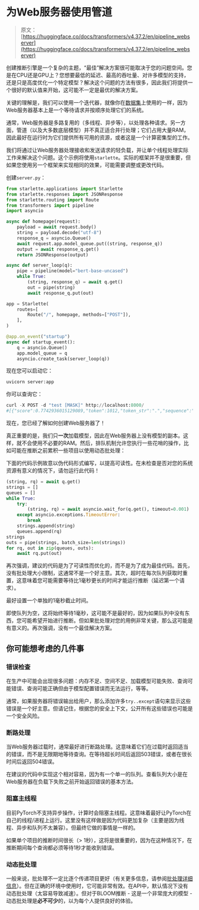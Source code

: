 # 为Web服务器使用管道

> 原文：[https://huggingface.co/docs/transformers/v4.37.2/en/pipeline_webserver](https://huggingface.co/docs/transformers/v4.37.2/en/pipeline_webserver)

创建推断引擎是一个复杂的主题，“最佳”解决方案很可能取决于您的问题空间。您是在CPU还是GPU上？您想要最低的延迟、最高的吞吐量、对许多模型的支持，还是只是高度优化一个特定模型？解决这个问题的方法有很多，因此我们将提供一个很好的默认值来开始，这可能不一定是最优的解决方案。

关键的理解是，我们可以使用一个迭代器，就像你在[数据集](pipeline_tutorial#using-pipelines-on-a-dataset)上使用的一样，因为Web服务器基本上是一个等待请求并按顺序处理它们的系统。

通常，Web服务器是多路复用的（多线程、异步等），以处理各种请求。另一方面，管道（以及大多数底层模型）并不真正适合并行处理；它们占用大量RAM，因此最好在运行时为它们提供所有可用的资源，或者这是一个计算密集型的工作。

我们将通过让Web服务器处理接收和发送请求的轻负载，并让单个线程处理实际工作来解决这个问题。这个示例将使用`starlette`。实际的框架并不是很重要，但如果您使用另一个框架来实现相同的效果，可能需要调整或更改代码。

创建`server.py`：

```py
from starlette.applications import Starlette
from starlette.responses import JSONResponse
from starlette.routing import Route
from transformers import pipeline
import asyncio

async def homepage(request):
    payload = await request.body()
    string = payload.decode("utf-8")
    response_q = asyncio.Queue()
    await request.app.model_queue.put((string, response_q))
    output = await response_q.get()
    return JSONResponse(output)

async def server_loop(q):
    pipe = pipeline(model="bert-base-uncased")
    while True:
        (string, response_q) = await q.get()
        out = pipe(string)
        await response_q.put(out)

app = Starlette(
    routes=[
        Route("/", homepage, methods=["POST"]),
    ],
)

@app.on_event("startup")
async def startup_event():
    q = asyncio.Queue()
    app.model_queue = q
    asyncio.create_task(server_loop(q))
```

现在您可以启动它：

```py
uvicorn server:app
```

你可以查询它：

```py
curl -X POST -d "test [MASK]" http://localhost:8000/
#[{"score":0.7742936015129089,"token":1012,"token_str":".","sequence":"test."},...]
```

现在，您已经了解如何创建Web服务器了！

真正重要的是，我们只**一次**加载模型，因此在Web服务器上没有模型的副本。这样，就不会使用不必要的RAM。然后，排队机制允许您执行一些花哨的操作，比如可能在推断之前累积一些项目以使用动态批处理：

下面的代码示例故意以伪代码形式编写，以提高可读性。在未检查是否对您的系统资源有意义的情况下，请勿运行此代码！

```py
(string, rq) = await q.get()
strings = []
queues = []
while True:
    try:
        (string, rq) = await asyncio.wait_for(q.get(), timeout=0.001)  # 1ms
    except asyncio.exceptions.TimeoutError:
        break
    strings.append(string)
    queues.append(rq)
strings
outs = pipe(strings, batch_size=len(strings))
for rq, out in zip(queues, outs):
    await rq.put(out)
```

再次强调，建议的代码是为了可读性而优化的，而不是为了成为最佳代码。首先，没有批处理大小限制，这通常不是一个好主意。其次，超时在每次队列获取时重置，这意味着您可能需要等待比1毫秒更长的时间才能运行推断（延迟第一个请求）。

最好设置一个单独的1毫秒截止时间。

即使队列为空，这将始终等待1毫秒，这可能不是最好的，因为如果队列中没有东西，您可能希望开始进行推断。但如果批处理对您的用例非常关键，那么这可能是有意义的。再次强调，没有一个最佳解决方案。

## 你可能想考虑的几件事

### 错误检查

在生产中可能会出现很多问题：内存不足、空间不足、加载模型可能失败、查询可能错误、查询可能正确但由于模型配置错误而无法运行，等等。

通常，如果服务器将错误输出给用户，那么添加许多`try..except`语句来显示这些错误是一个好主意。但请记住，根据您的安全上下文，公开所有这些错误也可能是一个安全风险。

### 断路处理

当Web服务器过载时，通常最好进行断路处理。这意味着它们在过载时返回适当的错误，而不是无限期地等待查询。在等待超长时间后返回503错误，或者在很长时间后返回504错误。

在建议的代码中实现这个相对容易，因为有一个单一的队列。查看队列大小是在Web服务器在负载下失败之前开始返回错误的基本方法。

### 阻塞主线程

目前PyTorch不支持异步操作，计算时会阻塞主线程。这意味着最好让PyTorch在自己的线程/进程上运行。这里没有这样做是因为代码更加复杂（主要是因为线程、异步和队列不太兼容）。但最终它做的事情是一样的。

如果单个项目的推断时间很长（> 1秒），这将是很重要的，因为在这种情况下，在推断期间每个查询都必须等待1秒才能收到错误。

### 动态批处理

一般来说，批处理不一定比逐个传递项目更好（有关更多信息，请参阅[批处理详细信息](./main_classes/pipelines#pipeline-batching)）。但在正确的环境中使用时，它可能非常有效。在API中，默认情况下没有动态批处理（太容易导致减速）。但对于BLOOM推断 - 这是一个非常庞大的模型 - 动态批处理是**必不可少**的，以为每个人提供良好的体验。
